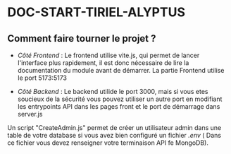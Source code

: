 # DOC-START-TIRIEL-ALYPTUS

## Comment faire tourner le projet ?

- *Côté Frontend* :
  Le frontend utilise vite.js, qui permet de lancer l'interface plus rapidement, il est donc nécessaire de lire la documentation du module avant de démarrer.
La partie Frontend utilise le port 5173:5173

- *Côté Backend* :
Le backend utilide le port 3000, mais si vous etes soucieux de la sécurité vous pouvez utiliser un autre port en modifiant les entrypoints API dans les pages front et le port de démarrage dans server.js

Un script "CreateAdmin.js" permet de créer un utilisateur admin dans une table de votre database si vous avez bien configuré un fichier *.env* ( Dans ce fichier vous devez renseigner votre terminaison API fe MongoDB). 
